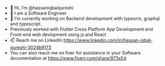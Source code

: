 - 👋 Hi, I’m @hassaniqbalqureshi
- 👀 I am a Software Engineer
- 🌱 I’m currently working on Backend development with typeorm, graphql and typescript.
- Previously worked with Flutter Cross Platform App Development and Front-end web devlopment using js and React
- 📫 Reach me on LinkedIn https://www.linkedin.com/in/hassan-iqbal-qureshi-3024b9173
- You can also reach me on fiver for assistance in your Software documentation at https://www.fiverr.com/share/973xEd

<!---
hassaniqbalqureshi/hassaniqbalqureshi is a ✨ special ✨ repository because its `README.md` (this file) appears on your GitHub profile.
You can click the Preview link to take a look at your changes.
--->
